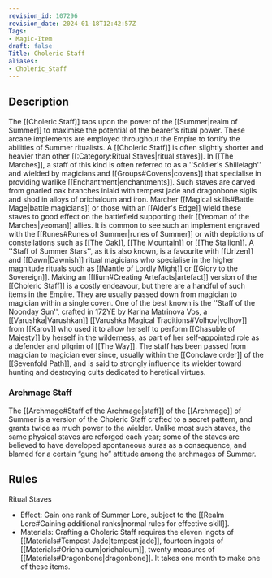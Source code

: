 ```yaml
---
revision_id: 107296
revision_date: 2024-01-18T12:42:57Z
Tags:
- Magic-Item
draft: false
Title: Choleric Staff
aliases:
- Choleric_Staff
---
```

## Description
The [[Choleric Staff]]  taps upon the power of the [[Summer|realm of Summer]] to maximise the potential of the bearer's ritual power. These arcane implements are employed throughout the Empire to fortify the abilities of Summer ritualists.
A [[Choleric Staff]] is often slightly shorter and heavier than other [[:Category:Ritual Staves|ritual staves]]. In [[The Marches]], a staff of this kind is often referred to as a ''Soldier's Shillelagh'' and wielded by magicians and [[Groups#Covens|covens]] that specialise in providing warlike [[Enchantment|enchantments]]. Such staves are carved from gnarled oak branches inlaid with tempest jade and dragonbone sigils and shod in alloys of orichalcum and iron. Marcher [[Magical skills#Battle Mage|battle magicians]] or those with an [[Alder's Edge]] wield these staves to good effect on the battlefield supporting their [[Yeoman of the Marches|yeoman]] allies.
It is common to see such an implement engraved with the [[Runes#Runes of Summer|runes of Summer]] or with depictions of constellations such as [[The Oak]], [[The Mountain]] or [[The Stallion]]. A ''Staff of Summer Stars'', as it is also known, is a favourite with [[Urizen]] and [[Dawn|Dawnish]] ritual magicians who specialise in the higher magnitude rituals such as [[Mantle of Lordly Might]] or [[Glory to the Sovereign]]. 
Making an [[Ilium#Creating Artefacts|artefact]] version of the [[Choleric Staff]] is a costly endeavour, but there are a handful of such items in the Empire. They are usually passed down from magician to magician within a single coven. One of the best known is the ''Staff of the Noonday Sun'', crafted in 172YE by Karina Matrinova Vos, a [[Varushka|Varushkan]] [[Varushka Magical Traditions#Volhov|volhov]] from [[Karov]] who used it to allow herself to perform [[Chasuble of Majesty]] by herself in the wilderness, as part of her self-appointed role as a defender and pilgrim of [[The Way]]. The staff has been passed from magician to magician ever since, usually within the [[Conclave order]] of the [[Sevenfold Path]], and is said to strongly influence its wielder toward hunting and destroying cults dedicated to heretical virtues.
### Archmage Staff
The [[Archmage#Staff of the Archmage|staff]] of the [[Archmage]] of Summer is a version of the Choleric Staff crafted to a secret pattern, and grants twice as much power to the wielder. Unlike most such staves, the same physical staves are reforged each year; some of the staves are believed to have developed spontaneous auras as a consequence, and blamed for a certain “gung ho” attitude among the archmages of Summer.
## Rules
Ritual Staves
* Effect: Gain one rank of Summer Lore, subject to the [[Realm Lore#Gaining additional ranks|normal rules for effective skill]].
* Materials: Crafting a Choleric Staff requires the eleven ingots of [[Materials#Tempest Jade|tempest jade]], fourteen ingots of [[Materials#Orichalcum|orichalcum]], twenty measures of [[Materials#Dragonbone|dragonbone]]. It takes one month to make one of these items.